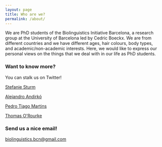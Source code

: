 ```yaml
---
layout: page
title: Who are we?
permalink: /about/
---
```


We are PhD students of the Biolinguistics Initiative Barcelona, a research group at the University of Barcelona led by Cedric Boeckx. We are from different countries and we have different ages, hair colours, body types, and academic/non-academic interests. Here, we would like to express our personal views on the things that we deal with in our life as PhD students.

### Want to know more?

You can stalk us on Twitter!

[Stefanie Sturm](https://twitter.com/sturm_steffi)

[Alejandro Andirkó](https://twitter.com/AGMAndirko)

[Pedro Tiago Martins](https://twitter.com/ptsgmartins)

[Thomas O'Rourke](https://twitter.com/Thomas_ORourke)

### Send us a nice email!

[biolinguistics.bcn@gmail.com](mailto:biolinguistics.bcn@gmail.com)
